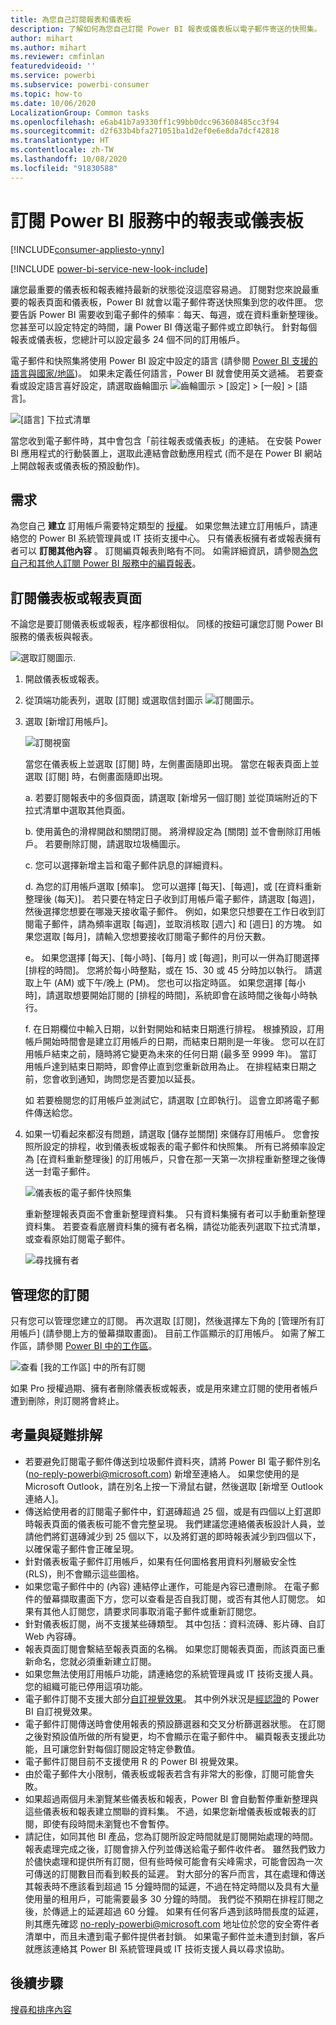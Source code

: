 ```yaml
---
title: 為您自己訂閱報表和儀表板
description: 了解如何為您自己訂閱 Power BI 報表或儀表板以電子郵件寄送的快照集。
author: mihart
ms.author: mihart
ms.reviewer: cmfinlan
featuredvideoid: ''
ms.service: powerbi
ms.subservice: powerbi-consumer
ms.topic: how-to
ms.date: 10/06/2020
LocalizationGroup: Common tasks
ms.openlocfilehash: e6ab41b7a9330ff1c99bb0dcc963608485cc3f94
ms.sourcegitcommit: d2f633b4bfa271051ba1d2ef0e6e8da7dcf42818
ms.translationtype: HT
ms.contentlocale: zh-TW
ms.lasthandoff: 10/08/2020
ms.locfileid: "91830588"
---
```

# <a name="subscribe-to-a-report-or-dashboard-in-the-power-bi-service"></a>訂閱 Power BI 服務中的報表或儀表板 

[!INCLUDE[consumer-appliesto-ynny](../includes/consumer-appliesto-ynny.md)]

[!INCLUDE [power-bi-service-new-look-include](../includes/power-bi-service-new-look-include.md)]

讓您最重要的儀表板和報表維持最新的狀態從沒這麼容易過。 訂閱對您來說最重要的報表頁面和儀表板，Power BI 就會以電子郵件寄送快照集到您的收件匣。 您要告訴 Power BI 需要收到電子郵件的頻率︰每天、每週，或在資料重新整理後。 您甚至可以設定特定的時間，讓 Power BI 傳送電子郵件或立即執行。  針對每個報表或儀表板，您總計可以設定最多 24 個不同的訂用帳戶。

電子郵件和快照集將使用 Power BI 設定中設定的語言 (請參閱 [Power BI 支援的語言與國家/地區](../fundamentals/supported-languages-countries-regions.md))。 如果未定義任何語言，Power BI 就會使用英文遞補。 若要查看或設定語言喜好設定，請選取齒輪圖示 ![齒輪圖示](./media/end-user-subscribe/power-bi-settings-icon.png) > [設定] > [一般] > [語言]。 

![[語言] 下拉式清單](./media/end-user-subscribe/power-bi-languages.png)

當您收到電子郵件時，其中會包含「前往報表或儀表板」的連結。 在安裝 Power BI 應用程式的行動裝置上，選取此連結會啟動應用程式 (而不是在 Power BI 網站上開啟報表或儀表板的預設動作)。


## <a name="requirements"></a>需求
為您自己 **建立** 訂用帳戶需要特定類型的 [授權](end-user-license.md)。 如果您無法建立訂用帳戶，請連絡您的 Power BI 系統管理員或 IT 技術支援中心。 只有儀表板擁有者或報表擁有者可以 **訂閱其他內容** 。 訂閱編頁報表則略有不同。 如需詳細資訊，請參閱[為您自己和其他人訂閱 Power BI 服務中的編頁報表](paginated-reports-subscriptions.md)。 

## <a name="subscribe-to-a-dashboard-or-a-report-page"></a>訂閱儀表板或報表頁面
不論您是要訂閱儀表板或報表，程序都很相似。 同樣的按鈕可讓您訂閱 Power BI 服務的儀表板與報表。
 
![選取訂閱圖示](./media/end-user-subscribe/power-bi-subscribe.png).

1. 開啟儀表板或報表。
2. 從頂端功能表列，選取 [訂閱] 或選取信封圖示 ![訂閱圖示](./media/end-user-subscribe/power-bi-icon-envelope.png)。    
1. 選取 [新增訂用帳戶]。
   


   ![訂閱視窗](./media/end-user-subscribe/power-bi-emails-numbered.png)
    
    當您在儀表板上並選取 [訂閱] 時，左側畫面隨即出現。 當您在報表頁面上並選取 [訂閱] 時，右側畫面隨即出現。 
    
    a. 若要訂閱報表中的多個頁面，請選取 [新增另一個訂閱] 並從頂端附近的下拉式清單中選取其他頁面。

    b. 使用黃色的滑桿開啟和關閉訂閱。  將滑桿設定為 [關閉] 並不會刪除訂用帳戶。 若要刪除訂閱，請選取垃圾桶圖示。

    c. 您可以選擇新增主旨和電子郵件訊息的詳細資料。 

    d. 為您的訂用帳戶選取 [頻率]。  您可以選擇 [每天]、[每週]，或 [在資料重新整理後 (每天)]。  若只要在特定日子收到訂用帳戶電子郵件，請選取 [每週]，然後選擇您想要在哪幾天接收電子郵件。  例如，如果您只想要在工作日收到訂閱電子郵件，請為頻率選取 [每週]，並取消核取 [週六] 和 [週日] 的方塊。 如果您選取 [每月]，請輸入您想要接收訂閱電子郵件的月份天數。   

    e。 如果您選擇 [每天]、[每小時]、[每月] 或 [每週]，則可以一併為訂閱選擇 [排程的時間]。 您將於每小時整點，或在 15、30 或 45 分時加以執行。 請選取上午 (AM) 或下午/晚上 (PM)。 您也可以指定時區。 如果您選擇 [每小時]，請選取想要開始訂閱的 [排程的時間]，系統即會在該時間之後每小時執行。  

    f. 在日期欄位中輸入日期，以針對開始和結束日期進行排程。 根據預設，訂用帳戶開始時間會是建立訂用帳戶的日期，而結束日期則是一年後。 您可以在訂用帳戶結束之前，隨時將它變更為未來的任何日期 (最多至 9999 年)。 當訂用帳戶達到結束日期時，即會停止直到您重新啟用為止。  在排程結束日期之前，您會收到通知，詢問您是否要加以延長。     

    如 若要檢閱您的訂用帳戶並測試它，請選取 [立即執行]。  這會立即將電子郵件傳送給您。 

3. 如果一切看起來都沒有問題，請選取 [儲存並關閉] 來儲存訂用帳戶。 您會按照所設定的排程，收到儀表板或報表的電子郵件和快照集。 所有已將頻率設定為 [在資料重新整理後] 的訂用帳戶，只會在那一天第一次排程重新整理之後傳送一封電子郵件。
   
   ![儀表板的電子郵件快照集](media/end-user-subscribe/power-bi-subscription-email.png)
   
    重新整理報表頁面不會重新整理資料集。 只有資料集擁有者可以手動重新整理資料集。 若要查看底層資料集的擁有者名稱，請從功能表列選取下拉式清單，或查看原始訂閱電子郵件。
   
    ![尋找擁有者](./media/end-user-subscribe/power-bi-owner.png)


## <a name="manage-your-subscriptions"></a>管理您的訂閱
只有您可以管理您建立的訂閱。 再次選取 [訂閱]，然後選擇左下角的 [管理所有訂用帳戶] (請參閱上方的螢幕擷取畫面)。 目前工作區顯示的訂用帳戶。 如需了解工作區，請參閱 [Power BI 中的工作區](end-user-workspaces.md)。 

![查看 [我的工作區] 中的所有訂閱](./media/end-user-subscribe/power-bi-manage-subscriptions.png)

如果 Pro 授權過期、擁有者刪除儀表板或報表，或是用來建立訂閱的使用者帳戶遭到刪除，則訂閱將會終止。

## <a name="considerations-and-troubleshooting"></a>考量與疑難排解
* 若要避免訂閱電子郵件傳送到垃圾郵件資料夾，請將 Power BI 電子郵件別名 (no-reply-powerbi@microsoft.com) 新增至連絡人。 如果您使用的是 Microsoft Outlook，請在別名上按一下滑鼠右鍵，然後選取 [新增至 Outlook 連絡人]。 
* 傳送給使用者的訂閱電子郵件中，釘選磚超過 25 個，或是有四個以上釘選即時報表頁面的儀表板可能不會完整呈現。 我們建議您連絡儀表板設計人員，並請他們將釘選磚減少到 25 個以下，以及將釘選的即時報表減少到四個以下，以確保電子郵件會正確呈現。  
* 針對儀表板電子郵件訂用帳戶，如果有任何圖格套用資料列層級安全性 (RLS)，則不會顯示這些圖格。  
* 如果您電子郵件中的 (內容) 連結停止運作，可能是內容已遭刪除。 在電子郵件的螢幕擷取畫面下方，您可以查看是否自我訂閱，或否有其他人訂閱您。 如果有其他人訂閱您，請要求同事取消電子郵件或重新訂閱您。
* 針對儀表板訂閱，尚不支援某些磚類型。 其中包括：資料流磚、影片磚、自訂 Web 內容磚。 
* 報表頁面訂閱會繫結至報表頁面的名稱。 如果您訂閱報表頁面，而該頁面已重新命名，您就必須重新建立訂閱。
* 如果您無法使用訂用帳戶功能，請連絡您的系統管理員或 IT 技術支援人員。 您的組織可能已停用這項功能。  
* 電子郵件訂閱不支援大部分[自訂視覺效果](../developer/visuals/power-bi-custom-visuals.md)。  其中例外狀況是[經認證](../developer/visuals/power-bi-custom-visuals-certified.md)的 Power BI 自訂視覺效果。    
* 電子郵件訂閱傳送時會使用報表的預設篩選器和交叉分析篩選器狀態。 在訂閱之後對預設值所做的所有變更，均不會顯示在電子郵件中。 編頁報表支援此功能，且可讓您針對每個訂閱設定特定參數值。  
* 電子郵件訂閱目前不支援使用 R 的 Power BI 視覺效果。  
* 由於電子郵件大小限制，儀表板或報表若含有非常大的影像，訂閱可能會失敗。    
* 如果超過兩個月未瀏覽某些儀表板和報表，Power BI 會自動暫停重新整理與這些儀表板和報表建立關聯的資料集。  不過，如果您新增儀表板或報表的訂閱，即使有段時間未瀏覽也不會暫停。
* 請記住，如同其他 BI 產品，您為訂閱所設定時間就是訂閱開始處理的時間。  報表處理完成之後，訂閱會排入佇列並傳送給電子郵件收件者。  雖然我們致力於儘快處理和提供所有訂閱，但有些時候可能會有尖峰需求，可能會因為一次可傳送的訂閱數目而看到較長的延遲。  對大部分的客戶而言，其在處理和傳送其報表時不應該看到超過 15 分鐘時間的延遲，不過在特定時間以及具有大量使用量的租用戶，可能需要最多 30 分鐘的時間。  我們從不預期在排程訂閱之後，於傳遞上的延遲超過 60 分鐘。  如果有任何客戶遇到該時間長度的延遲，則其應先確認 no-reply-powerbi@microsoft.com 地址位於您的安全寄件者清單中，而且未遭到電子郵件提供者封鎖。  如果電子郵件並未遭到封鎖，客戶就應該連絡其 Power BI 系統管理員或 IT 技術支援人員以尋求協助。

## <a name="next-steps"></a>後續步驟

[搜尋和排序內容](end-user-search-sort.md)
